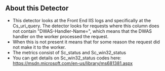 ## About this Detector

* This detector looks at the Front End IIS logs and specifically at the Cs_uri_query. The detector looks for requests where this column does not contain "DWAS-Handler-Name=", which means that the DWAS handler on the worker processed the request. 
* When this is not present it means that for some reason the request did not make it to the worker.
* The metrics consist of Sc_status and Sc_win32_status
* You can get details on Sc_win32_status codes here: https://msdn.microsoft.com/en-us/library/ms681381.aspx 
